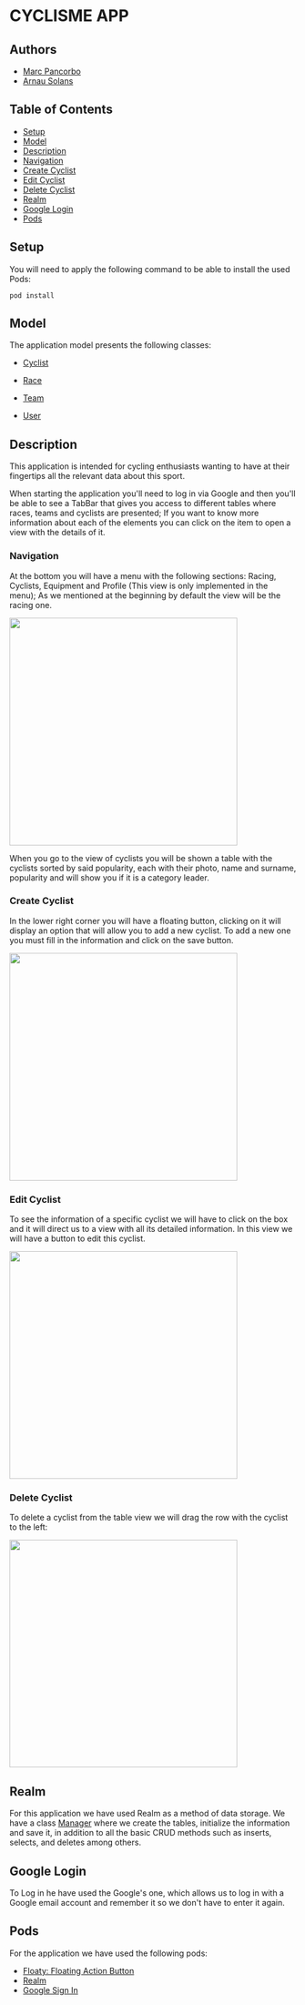 # CYCLISME APP
## Authors
- [Marc Pancorbo](https://github.com/marcpancorbo)
- [Arnau Solans](https://github.com/asolans1999)

## Table of Contents  
- [Setup](#setup)
- [Model](#model)
- [Description](#description)
- [Navigation](#navigation)
- [Create Cyclist](#create-cyclist)
- [Edit Cyclist](#edit-cyclist)
- [Delete Cyclist](#delete-cyclist)
- [Realm](#realm)
- [Google Login](#google-login)
- [Pods](#pods)

## Setup
You will need to apply the following command to be able to install the used Pods:
```
pod install
```
## Model 
The application model presents the following classes: 
- [Cyclist](https://github.com/marcpancorbo/ProyectoSwift/blob/master/Proyecto/model/Cyclist.swift)

- [Race](https://github.com/marcpancorbo/ProyectoSwift/blob/master/Proyecto/model/Race.swift)

- [Team](https://github.com/marcpancorbo/ProyectoSwift/blob/master/Proyecto/model/Team.swift)

- [User](https://github.com/marcpancorbo/ProyectoSwift/blob/master/Proyecto/model/User.swift)

## Description

This application is intended for cycling enthusiasts wanting to have at their fingertips all the relevant data about this sport. 

When starting the application you'll need to log in via Google and then you'll be able to see a TabBar that gives you access to different tables where races, teams and cyclists are presented; If you want to know more information about each of the elements you can click on the item to open a view with the details of it.

### Navigation

At the bottom you will have a menu with the following sections: Racing, Cyclists, Equipment and Profile (This view is only implemented in the menu); As we mentioned at the beginning by default the view will be the racing one.

<img src="cambiarPantalla.gif" width="400">


When you go to the view of cyclists you will be shown a table with the cyclists sorted by said popularity, each with their photo, name and surname, popularity and will show you if it is a category leader. 


### Create Cyclist

In the lower right corner you will have a floating button, clicking on it will display an option that will allow you to add a new cyclist. To add a new one you must fill in the information and click on the save button. 

<img src="newCyclist.gif" width="400">

### Edit Cyclist

To see the information of a specific cyclist we will have to click on the box and it will direct us to a view with all its detailed information. In this view we will have a button to edit this cyclist.

<img src="editCyclist.gif" width="400">


### Delete Cyclist
To delete a cyclist from the table view we will drag the row with the cyclist to the left: 

<img src="ezgif.com-video-to-gif.gif" width="400">

## Realm

For this application we have used Realm as a method of data storage. 
We have a class [Manager](https://github.com/marcpancorbo/ProyectoSwift/blob/master/Proyecto/controller/BBDDManager.swift) where we create the tables, initialize the information and save it, in addition to all the basic CRUD methods such as inserts, selects, and deletes among others.

## Google Login

To Log in he have used the Google's one, which allows us to log in with a Google email account and remember it so we don't have to enter it again.

## Pods 

For the application we have used the following pods:
- [Floaty: Floating Action Button](https://github.com/kciter/Floaty)
- [Realm](https://github.com/realm/realm-cocoa)
- [Google Sign In](https://developers.google.com/identity/sign-in/ios/start)
